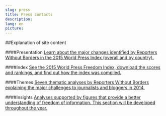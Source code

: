 ```yaml
---
slug: press
title: Press contacts
description:
lang: en
picture:
---
```


##Explanation of site content

####Presentation 
[Learn about the major changes identified by Reporters Without Borders in the 2015 World Press Index (overall and by country).](http://index.rsf.org/#!/presentation)

####Index 
[See the 2015 World Press Freedom Index, download the scores and rankings, and find out how the index was compiled.](http://index.rsf.org/#!/index)

####Themes
[Seven thematic analyses by Reporters Without Borders explaining the major challenges to journalists and bloggers in 2014.](http://index.rsf.org/#!/themes)

####Insights
[Analyses supported by figures that provide a better understanding of freedom of information. This section will be developed throughout the year.](http://index.rsf.org/#!/insights)
